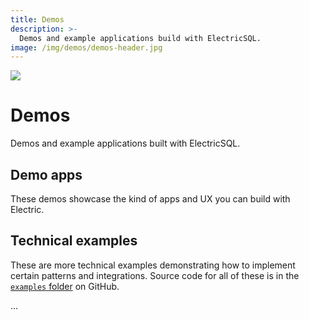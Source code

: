 ```yaml
---
title: Demos
description: >-
  Demos and example applications build with ElectricSQL.
image: /img/demos/demos-header.jpg
---
```


<script setup>
import { data } from '../data/demos.data.ts'

const { demos, examples } = data
</script>

<img src="/img/demos/demos.svg" class="product-icon" />

# Demos

Demos and example applications built with ElectricSQL.

## Demo apps

These demos showcase the kind of apps and UX you can build with Electric.

<div class="demos-grid">
  <DemoListing v-for="(demo, index) in demos" :demo="demo" :key="index" />
</div>

## Technical examples

These are more technical examples demonstrating how to implement certain patterns and integrations. Source code for all of these is in the [`examples` folder](https://github.com/electric-sql/electric/tree/main/examples) on GitHub.

...

